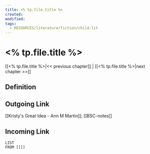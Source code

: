 ```yaml
---
title: <% tp.file.title %>
created: 
modified: 
tags:
  - RESOURCES/literature/fiction/child-lit
---
```

# <% tp.file.title %>
[[<% tp.file.title %>|<< previous chapter]] | [[<% tp.file.title %>|next chapter >>]]
## Definition

## Outgoing Link
[[Kristy's Great Idea - Ann M Martin]]; [[BSC-notes]]
## Incoming Link
```dataview
LIST
FROM [[]]
```